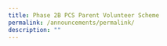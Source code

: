 ```yaml
---
title: Phase 2B PCS Parent Volunteer Scheme
permalink: /announcements/permalink/
description: ""
---
```

